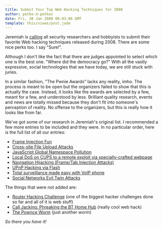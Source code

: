 ```yaml
---
title: Submit Your Top Web Hacking Techniques for 2008
author: petko-d-petkov
date: Fri, 30 Jan 2009 00:03:06 GMT
template: this/views/post.jade
---
```


Jeremiah is [calling](http://jeremiahgrossman.blogspot.com/2009/01/calling-all-researchers-send-in-top-web.html) all security researchers and hobbyists to submit their favorite Web hacking techniques released during 2008. There are some nice perks too. I say "Sure!".

Although I don't like the fact that there are judges appointed to select which one is the best one. "Where did the democracy go?" With all the vastly expressive, social technologies that we have today, we are still stuck with juries.

In a similar fashion, "The Pwnie Awards" lacks any reality, imho. The process is meant to be open but the organizers failed to show that this is actually the case. Instead, it looks like the awards are selected by a few, meant for a few, and understood by less. Brilliant quality research, events and news are totally missed because they don't fit into someone's perception of reality. No offense to the organizers, but this is really how it looks like from far.

We've got some of our research in Jeremiah's original list. I recommended a few more entries to be included and they were. In no particular order, here is the full list of all our entries:

* [Frame Injection Fun](/blog/frame-injection-fun/)
* [Cross-site File Upload Attacks](/blog/cross-site-file-upload-attacks/)
* [JavaScript Global Namespace Pollution](/blog/javascript-global-namespace-pollution/)
* [Local DoS on CUPS to a remote exploit via specially-crafted webpage](/blog/pwning-ubuntu-via-cups/)
* [Navigation Hijacking (Frame/Tab Injection Attacks)](/blog/hijacking-innocent-frames/)
* [UPnP Hacking via Flash](/blog/hacking-the-interwebs/)
* [Total surveillance made easy with VoIP phone](http://www.gnucitizen.org/projects/total-surveillance-made-easy-with-voip-phones/)
* [Social Networks Evil Twin Attacks](/blog/social-networks-evil-twin-attacks/)

The things that were not added are:

* [Router Hacking Challenge](/blog/router-hacking-challenge/) (one of the biggest hacker challenges done so far and all of it is web stuff)
* [Call Jacking: Phreaking the BT Home Hub](/blog/call-jacking/) (really cool web hack)
* [The Pownce Worm](/blog/the-pownce-worm/) (just another worm)

_So there you have it!_
